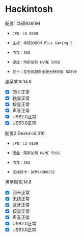 # Hackintosh
配置1 华硕B360M
*     CPU：i5 8500
*     主板：华硕B360M Plus Gaming S
*     内存：16G
*     硬盘：阿斯加特 NVME 500G
*     显卡：蓝宝石超白金极光特别版 RX590

黑苹果10.14.6
* [x] 网卡正常
* [x] 独显正常
* [x] 核显正常
* [x] 声音正常
* [x] USB2.0正常
* [x] USB3.0正常

配置2 Deskmini 310
*     CPU：i3 8100
*     硬盘：阿斯加特 NVME 500G
*     内存：16G
*     无线网卡：BCM94360CS2

黑苹果10.14.6
* [x] 网卡正常
* [x] 无线正常
* [x] 蓝牙正常
* [x] 核显正常
* [x] 声音正常
* [x] USB2.0正常
* [x] USB3.0正常
